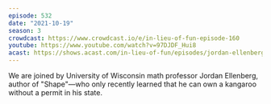 ```yaml
---
episode: 532
date: "2021-10-19"
season: 3
crowdcast: https://www.crowdcast.io/e/in-lieu-of-fun-episode-160
youtube: https://www.youtube.com/watch?v=97DJDF_Hui8
acast: https://shows.acast.com/in-lieu-of-fun/episodes/jordan-ellenberg-buys-a-kangaroo
---
```

We are joined by University of Wisconsin math professor Jordan Ellenberg, author of "Shape"—who only recently learned that he can own a kangaroo without a permit in his state.
